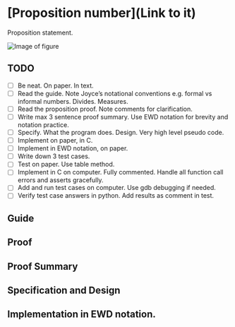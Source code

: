 # [Proposition number](Link to it)

Proposition statement.

![Image of figure](VII.n.png)

## TODO

* [ ] Be neat. On paper. In text.
* [ ] Read the guide. Note Joyce’s notational conventions e.g. formal vs informal numbers. Divides. Measures.
* [ ] Read the proposition proof. Note comments for clarification.
* [ ] Write max 3 sentence proof summary. Use EWD notation for brevity and notation practice.
* [ ] Specify. What the program does. Design. Very high level pseudo code.
* [ ] Implement on paper, in C. 
* [ ] Implement in EWD notation, on paper.
* [ ] Write down 3 test cases.
* [ ] Test on paper. Use table method.
* [ ] Implement in C on computer. Fully commented. Handle all function call errors and asserts gracefully.
* [ ] Add and run test cases on computer. Use gdb debugging if needed.
* [ ] Verify test case answers in python. Add results as comment in test.

## Guide 

## Proof 

## Proof Summary

## Specification and Design

## Implementation in EWD notation.